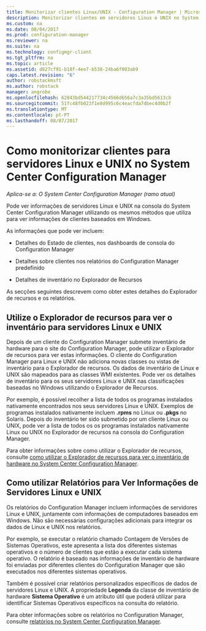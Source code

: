 ```yaml
---
title: Monitorizar clientes Linux/UNIX - Configuration Manager | Microsoft Docs
description: Monitorizar clientes em servidores Linux e UNIX no System Center Configuration Manager.
ms.custom: na
ms.date: 08/04/2017
ms.prod: configuration-manager
ms.reviewer: na
ms.suite: na
ms.technology: configmgr-client
ms.tgt_pltfrm: na
ms.topic: article
ms.assetid: d827cf91-b18f-4ee7-b538-24ba6f003ab9
caps.latest.revision: "6"
author: robstackmsft
ms.author: robstack
manager: angrobe
ms.openlocfilehash: 62843bd544217734c4566d656a7c3a35bd5613cb
ms.sourcegitcommit: 51fc48fb023f1e8d995c6c4eacfda7dbec4d0b2f
ms.translationtype: MT
ms.contentlocale: pt-PT
ms.lasthandoff: 08/07/2017
---
```

# <a name="how-to-monitor-clients-for-linux-and-unix-servers-in-system-center-configuration-manager"></a>Como monitorizar clientes para servidores Linux e UNIX no System Center Configuration Manager

*Aplica-se a: O System Center Configuration Manager (ramo atual)*

Pode ver informações de servidores Linux e UNIX na consola do System Center Configuration Manager utilizando os mesmos métodos que utiliza para ver informações de clientes baseados em Windows.  

 As informações que pode ver incluem:  

-   Detalhes do Estado de clientes, nos dashboards de consola do Configuration Manager  

-   Detalhes sobre clientes nos relatórios do Configuration Manager predefinido  

-   Detalhes de inventário no Explorador de Recursos  

 As secções seguintes descrevem como obter estes detalhes do Explorador de recursos e os relatórios.  

##  <a name="BKMK_UseResourceExpforLnU"></a>Utilize o Explorador de recursos para ver o inventário para servidores Linux e UNIX  

 Depois de um cliente do Configuration Manager submete inventário de hardware para o site do Configuration Manager, pode utilizar o Explorador de recursos para ver estas informações. O cliente do Configuration Manager para Linux e UNIX não adiciona novas classes ou vistas de inventário para o Explorador de recursos. Os dados de inventário de Linux e UNIX são mapeados para as classes WMI existentes. Pode ver os detalhes de inventário para os seus servidores Linux e UNIX nas classificações baseadas no Windows utilizando o Explorador de Recursos.  

 Por exemplo, é possível recolher a lista de todos os programas instalados nativamente encontrados nos seus servidores Linux e UNIX. Exemplos de programas instalados nativamente incluem **.rpms** no Linux ou **.pkgs** no Solaris. Depois do inventário ter sido submetido por um cliente Linux ou UNIX, pode ver a lista de todos os os programas instalados nativamente Linux ou UNIX no Explorador de recursos na consola do Configuration Manager.  

 Para obter informações sobre como utilizar o Explorador de recursos, consulte [como utilizar o Explorador de recursos para ver o inventário de hardware no System Center Configuration Manager](../../../core/clients/manage/inventory/use-resource-explorer-to-view-hardware-inventory.md).  

##  <a name="BKMK_UseReportsforLnU"></a> Como utilizar Relatórios para Ver Informações de Servidores Linux e UNIX  
 Os relatórios do Configuration Manager incluem informações de servidores Linux e UNIX, juntamente com informações de computadores baseados em Windows. Não são necessárias configurações adicionais para integrar os dados de Linux e UNIX nos relatórios.  

 Por exemplo, se executar o relatório chamado Contagem de Versões de Sistemas Operativos, este apresenta a lista dos diferentes sistemas operativos e o número de clientes que estão a executar cada sistema operativo. O relatório é baseado nas informações de inventário de hardware foi enviadas por diferentes clientes do Configuration Manager que são executados nos diferentes sistemas operativos.  

 Também é possível criar relatórios personalizados específicos de dados de servidores Linux e UNIX. A propriedade **Legenda** da classe de inventário de hardware **Sistema Operativo** é um atributo útil que poderá utilizar para identificar Sistemas Operativos específicos na consulta do relatório.  

 Para obter informações sobre os relatórios no Configuration Manager, consulte [relatórios no System Center Configuration Manager](../../../core/servers/manage/reporting.md).  
